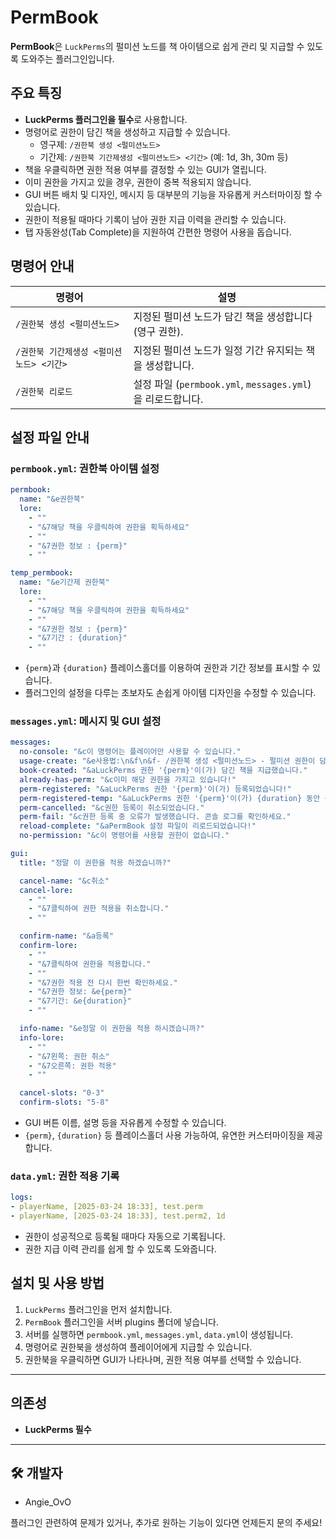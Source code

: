 # PermBook

**PermBook**은 `LuckPerms`의 펄미션 노드를 책 아이템으로 쉽게 관리 및 지급할 수 있도록 도와주는 플러그인입니다.

## 주요 특징
- **LuckPerms 플러그인을 필수**로 사용합니다.
- 명령어로 권한이 담긴 책을 생성하고 지급할 수 있습니다.
  - 영구제: `/권한북 생성 <펄미션노드>`
  - 기간제: `/권한북 기간제생성 <펄미션노드> <기간>` (예: 1d, 3h, 30m 등)
- 책을 우클릭하면 권한 적용 여부를 결정할 수 있는 GUI가 열립니다.
- 이미 권한을 가지고 있을 경우, 권한이 중복 적용되지 않습니다.
- GUI 버튼 배치 및 디자인, 메시지 등 대부분의 기능을 자유롭게 커스터마이징 할 수 있습니다.
- 권한이 적용될 때마다 기록이 남아 권한 지급 이력을 관리할 수 있습니다.
- 탭 자동완성(Tab Complete)을 지원하여 간편한 명령어 사용을 돕습니다.

## 명령어 안내

| 명령어 | 설명 |
|---|---|
| `/권한북 생성 <펄미션노드>` | 지정된 펄미션 노드가 담긴 책을 생성합니다 (영구 권한). |
| `/권한북 기간제생성 <펄미션노드> <기간>` | 지정된 펄미션 노드가 일정 기간 유지되는 책을 생성합니다. |
| `/권한북 리로드` | 설정 파일 (`permbook.yml`, `messages.yml`)을 리로드합니다. |

## 설정 파일 안내

### **`permbook.yml`**: 권한북 아이템 설정
```yaml
permbook:
  name: "&e권한북"
  lore:
    - ""
    - "&7해당 책을 우클릭하여 권한을 획득하세요"
    - ""
    - "&7권한 정보 : {perm}"
    - ""

temp_permbook:
  name: "&e기간제 권한북"
  lore:
    - ""
    - "&7해당 책을 우클릭하여 권한을 획득하세요"
    - ""
    - "&7권한 정보 : {perm}"
    - "&7기간 : {duration}"
    - ""
```

- `{perm}`과 `{duration}` 플레이스홀더를 이용하여 권한과 기간 정보를 표시할 수 있습니다.
- 플러그인의 설정을 다루는 초보자도 손쉽게 아이템 디자인을 수정할 수 있습니다.

### **`messages.yml`**: 메시지 및 GUI 설정
```yaml
messages:
  no-console: "&c이 명령어는 플레이어만 사용할 수 있습니다."
  usage-create: "&e사용법:\n&f\n&f- /권한북 생성 <펄미션노드> - 펄미션 권한이 담긴 책을 생성합니다.\n&f- /권한북 기간제생성 <펄미션노드> <기간> - 기간제 권한이 담긴 책을 생성합니다.\n&f- /권한북 리로드 - permbook.yml/messages.yml를 리로드합니다."
  book-created: "&aLuckPerms 권한 '{perm}'이(가) 담긴 책을 지급했습니다."
  already-has-perm: "&c이미 해당 권한을 가지고 있습니다!"
  perm-registered: "&aLuckPerms 권한 '{perm}'이(가) 등록되었습니다!"
  perm-registered-temp: "&aLuckPerms 권한 '{perm}'이(가) {duration} 동안 등록되었습니다!"
  perm-cancelled: "&c권한 등록이 취소되었습니다."
  perm-fail: "&c권한 등록 중 오류가 발생했습니다. 콘솔 로그를 확인하세요."
  reload-complete: "&aPermBook 설정 파일이 리로드되었습니다!"
  no-permission: "&c이 명령어를 사용할 권한이 없습니다."

gui:
  title: "정말 이 권한을 적용 하겠습니까?"

  cancel-name: "&c취소"
  cancel-lore:
    - ""
    - "&7클릭하여 권한 적용을 취소합니다."
    - ""

  confirm-name: "&a등록"
  confirm-lore:
    - ""
    - "&7클릭하여 권한을 적용합니다."
    - ""
    - "&7권한 적용 전 다시 한번 확인하세요."
    - "&7권한 정보: &e{perm}"
    - "&7기간: &e{duration}"
    - ""

  info-name: "&e정말 이 권한을 적용 하시겠습니까?"
  info-lore:
    - ""
    - "&7왼쪽: 권한 취소"
    - "&7오른쪽: 권한 적용"
    - ""

  cancel-slots: "0-3"
  confirm-slots: "5-8"
```

- GUI 버튼 이름, 설명 등을 자유롭게 수정할 수 있습니다.
- `{perm}`, `{duration}` 등 플레이스홀더 사용 가능하여, 유연한 커스터마이징을 제공합니다.

### **`data.yml`**: 권한 적용 기록
```yaml
logs:
- playerName, [2025-03-24 18:33], test.perm
- playerName, [2025-03-24 18:33], test.perm2, 1d
```

- 권한이 성공적으로 등록될 때마다 자동으로 기록됩니다.
- 권한 지급 이력 관리를 쉽게 할 수 있도록 도와줍니다.

## 설치 및 사용 방법
1. `LuckPerms` 플러그인을 먼저 설치합니다.
2. `PermBook` 플러그인을 서버 plugins 폴더에 넣습니다.
3. 서버를 실행하면 `permbook.yml`, `messages.yml`, `data.yml`이 생성됩니다.
4. 명령어로 권한북을 생성하여 플레이어에게 지급할 수 있습니다.
5. 권한북을 우클릭하면 GUI가 나타나며, 권한 적용 여부를 선택할 수 있습니다.

---

## 의존성
- **LuckPerms 필수**

---

## 🛠 개발자
- Angie_OvO

플러그인 관련하여 문제가 있거나, 추가로 원하는 기능이 있다면 언제든지 문의 주세요!
